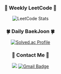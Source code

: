 <div align="center">

### 🧶 Weekly LeetCode 🧶
![LeetCode Stats](https://leetcard.jacoblin.cool/won4885?theme=wtf&font=Noto%20Sans%20KR)

### 🍀 Daily BaekJoon 🍀
[![Solved.ac Profile](http://mazassumnida.wtf/api/v2/generate_badge?boj=2dcoder)](https://solved.ac/2dcoder/)

### 🐳 Contact Me 🐳
<a href="https://coded1ary.com" target="_blank"><img src="https://img.shields.io/badge/Blog-181717?style=square&logo=github&color=blue"/></a>
[![Gmail Badge](https://img.shields.io/badge/Gmail-d14836?style=square&logo=Gmail&logoColor=white&link=mailto:coded1ary@icloud.com)](mailto:coded1ary@icloud.com)

</div>

